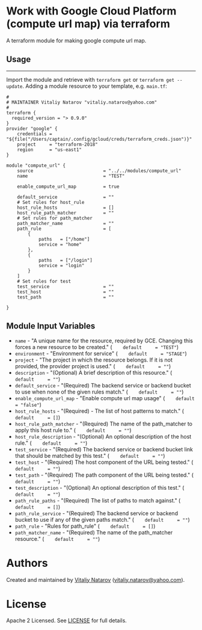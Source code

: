 # Work with Google Cloud  Platform (compute url map) via terraform

A terraform module for making google compute url map.
 
## Usage
--------

Import the module and retrieve with ```terraform get``` or ```terraform get --update```. Adding a module resource to your template, e.g. `main.tf`:

```
#
# MAINTAINER Vitaliy Natarov "vitaliy.natarov@yahoo.com"
#
terraform {
  required_version = "> 0.9.0"
}
provider "google" {
    credentials = "${file("/Users/captain/.config/gcloud/creds/terraform_creds.json")}"
    project     = "terraform-2018"
    region      = "us-east1"
}   

module "compute_url" {
    source                          = "../../modules/compute_url"
    name                            = "TEST"

    enable_compute_url_map          = true

    default_service                 = ""
    # Set rules for host_rule
    host_rule_hosts                 = []
    host_rule_path_matcher          = ""
    # Set rules for path_matcher
    path_matcher_name               = ""
    path_rule                       = [
        {
            paths   = ["/home"]
            service = "home"
        },
        {
            paths   = ["/login"]
            service = "login"
        }
    ]
    # Set rules for test
    test_service                    = ""
    test_host                       = ""
    test_path                       = ""
    
}
```

Module Input Variables
----------------------
- `name` - "A unique name for the resource, required by GCE. Changing this forces a new resource to be created." (`    default     = "TEST"`)
- `environment` - "Environment for service" (`    default     = "STAGE"`)
- `project` - "The project in which the resource belongs. If it is not provided, the provider project is used." (`    default     = ""`)
- `description` - "(Optional) A brief description of this resource." (`    default     = ""`)
- `default_service` - "(Required) The backend service or backend bucket to use when none of the given rules match." (`    default     = ""`)
- `enable_compute_url_map` - "Enable compute url map usage" (`    default     = "false"`)
- `host_rule_hosts` - "(Required) - The list of host patterns to match." (`    default     = []`)
- `host_rule_path_matcher` - "(Required) The name of the path_matcher to apply this host rule to." (`    default     = ""`)
- `host_rule_description` - "(Optional) An optional description of the host rule." (`    default     = ""`)
- `test_service` - "(Required) The backend service or backend bucket link that should be matched by this test." (`    default     = ""`)
- `test_host` - "(Required) The host component of the URL being tested." (`    default     = ""`)
- `test_path` - "(Required) The path component of the URL being tested." (`    default     = ""`)
- `test_description` - "(Optional) An optional description of this test." (`    default     = ""`)
- `path_rule_paths` - "(Required) The list of paths to match against." (`    default     = []`)
- `path_rule_service` - "(Required) The backend service or backend bucket to use if any of the given paths match." (`    default     = ""`)
- `path_rule` - "Rules for path_rule" (`    default     = []`)
- `path_matcher_name` - "(Required) The name of the path_matcher resource." (`    default     = ""`)


Authors
=======

Created and maintained by [Vitaliy Natarov](https://github.com/SebastianUA)
(vitaliy.natarov@yahoo.com).

License
=======

Apache 2 Licensed. See [LICENSE](https://github.com/SebastianUA/terraform/blob/master/LICENSE) for full details.
